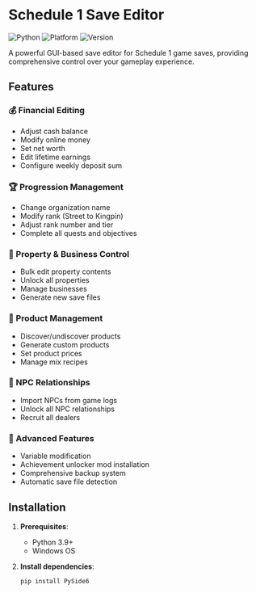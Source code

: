 # Schedule 1 Save Editor

![Python](https://img.shields.io/badge/python-3.9%2B-blue)
![Platform](https://img.shields.io/badge/platform-Windows-lightgrey)
![Version](https://img.shields.io/badge/version-1.0.2-green)

A powerful GUI-based save editor for Schedule 1 game saves, providing comprehensive control over your gameplay experience.

## Features

### 💰 Financial Editing
- Adjust cash balance
- Modify online money
- Set net worth
- Edit lifetime earnings
- Configure weekly deposit sum

### 🏆 Progression Management
- Change organization name
- Modify rank (Street to Kingpin)
- Adjust rank number and tier
- Complete all quests and objectives

### 🏡 Property & Business Control
- Bulk edit property contents
- Unlock all properties
- Manage businesses
- Generate new save files

### 🧪 Product Management
- Discover/undiscover products
- Generate custom products
- Set product prices
- Manage mix recipes

### 🤝 NPC Relationships
- Import NPCs from game logs
- Unlock all NPC relationships
- Recruit all dealers

### 🔄 Advanced Features
- Variable modification
- Achievement unlocker mod installation
- Comprehensive backup system
- Automatic save file detection

## Installation

1. **Prerequisites**:
   - Python 3.9+
   - Windows OS

2. **Install dependencies**:
   ```bash
   pip install PySide6
